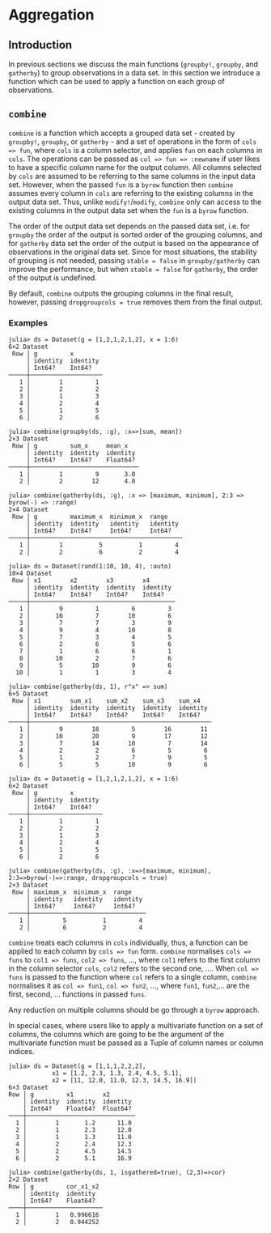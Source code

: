 # Aggregation

## Introduction

In previous sections we discuss the main functions (`groupby!`, `groupby`, and `gatherby`) to group observations in a data set. In this section we introduce a function which can be used to apply a function on each group of observations.

## `combine`

`combine` is a function which accepts a grouped data set - created by `groupby!`, `groupby`, or `gatherby` - and a set of operations in the form of `cols => fun`, where `cols` is a column selector, and applies `fun` on each columns in `cols`. The operations can be passed as `col => fun => :newname` if user likes to have a specific column name for the output column. All columns selected by `cols` are assumed to be referring to the same columns in the input data set. However, when the passed `fun` is a `byrow` function then `combine` assumes every column in `cols` are referring to the existing columns in the output data set. Thus, unlike `modify!`/`modify`, `combine` only can access to the existing columns in the output data set when the `fun` is a `byrow` function.

The order of the output data set depends on the passed data set, i.e. for `groupby` the order of the output is sorted order of the grouping columns, and for `gatherby` data set the order of the output is based on the appearance of observations in the original data set. Since for most situations, the stability of grouping is not needed, passing `stable = false` in `groupby/gatherby` can improve the performance, but when `stable = false` for `gatherby`, the order of the output is undefined.

By default, `combine` outputs the grouping columns in the final result, however, passing `dropgroupcols = true` removes them from the final output.

### Examples

```jldoctest
julia> ds = Dataset(g = [1,2,1,2,1,2], x = 1:6)
6×2 Dataset
 Row │ g         x        
     │ identity  identity
     │ Int64?    Int64?   
─────┼────────────────────
   1 │        1         1
   2 │        2         2
   3 │        1         3
   4 │        2         4
   5 │        1         5
   6 │        2         6

julia> combine(groupby(ds, :g), :x=>[sum, mean])
2×3 Dataset
 Row │ g         sum_x     mean_x   
     │ identity  identity  identity
     │ Int64?    Int64?    Float64?
─────┼──────────────────────────────
   1 │        1         9       3.0
   2 │        2        12       4.0

julia> combine(gatherby(ds, :g), :x => [maximum, minimum], 2:3 => byrow(-) => :range)
2×4 Dataset
 Row │ g         maximum_x  minimum_x  range    
     │ identity  identity   identity   identity
     │ Int64?    Int64?     Int64?     Int64?   
─────┼──────────────────────────────────────────
   1 │        1          5          1         4
   2 │        2          6          2         4

julia> ds = Dataset(rand(1:10, 10, 4), :auto)
10×4 Dataset
 Row │ x1        x2        x3        x4       
     │ identity  identity  identity  identity
     │ Int64?    Int64?    Int64?    Int64?   
─────┼────────────────────────────────────────
   1 │        9         1         6         3
   2 │       10         7        10         6
   3 │        7         7         3         9
   4 │        9         4        10         8
   5 │        7         3         4         5
   6 │        2         6         5         6
   7 │        1         6         6         1
   8 │       10         2         7         6
   9 │        5        10         9         6
  10 │        1         1         3         4

julia> combine(gatherby(ds, 1), r"x" => sum)
6×5 Dataset
 Row │ x1        sum_x1    sum_x2    sum_x3    sum_x4   
     │ identity  identity  identity  identity  identity
     │ Int64?    Int64?    Int64?    Int64?    Int64?   
─────┼──────────────────────────────────────────────────
   1 │        9        18         5        16        11
   2 │       10        20         9        17        12
   3 │        7        14        10         7        14
   4 │        2         2         6         5         6
   5 │        1         2         7         9         5
   6 │        5         5        10         9         6

julia> ds = Dataset(g = [1,2,1,2,1,2], x = 1:6)
6×2 Dataset
 Row │ g         x        
     │ identity  identity
     │ Int64?    Int64?   
─────┼────────────────────
   1 │        1         1
   2 │        2         2
   3 │        1         3
   4 │        2         4
   5 │        1         5
   6 │        2         6

julia> combine(gatherby(ds, :g), :x=>[maximum, minimum], 2:3=>byrow(-)=>:range, dropgroupcols = true)
2×3 Dataset
 Row │ maximum_x  minimum_x  range    
     │ identity   identity   identity
     │ Int64?     Int64?     Int64?   
─────┼────────────────────────────────
   1 │         5          1         4
   2 │         6          2         4
```

`combine` treats each columns in `cols` individually, thus, a function can be applied to each column by `cols => fun` form. `combine` normalises `cols => funs` to `col1 => funs`, `col2 => funs`, ..., where `col1` refers to the first column in the column selector `cols`, `col2` refers to the second one, .... When `col => funs` is passed to the function where `col` refers to a single column, `combine` normalises it as `col => fun1`, `col => fun2`, ..., where `fun1`, `fun2`,... are the first, second, ... functions in passed `funs`. 

Any reduction on multiple columns should be go through a `byrow` approach.

In special cases, where users like to apply a multivariate function on a set of columns, the columns which are going to be the argument of the multivariate function must be passed as a Tuple of column names or column indices.

```jldoctest
julia> ds = Dataset(g = [1,1,1,2,2,2],
            x1 = [1.2, 2.3, 1.3, 2.4, 4.5, 5.1],
            x2 = [11, 12.0, 11.0, 12.3, 14.5, 16.9])
6×3 Dataset
Row │ g         x1        x2       
    │ identity  identity  identity
    │ Int64?    Float64?  Float64?
────┼──────────────────────────────
  1 │        1       1.2      11.0
  2 │        1       2.3      12.0
  3 │        1       1.3      11.0
  4 │        2       2.4      12.3
  5 │        2       4.5      14.5
  6 │        2       5.1      16.9

julia> combine(gatherby(ds, 1, isgathered=true), (2,3)=>cor)
2×2 Dataset
Row │ g         cor_x1_x2
    │ identity  identity  
    │ Int64?    Float64?  
────┼─────────────────────
  1 │        1   0.996616
  2 │        2   0.944252

```
